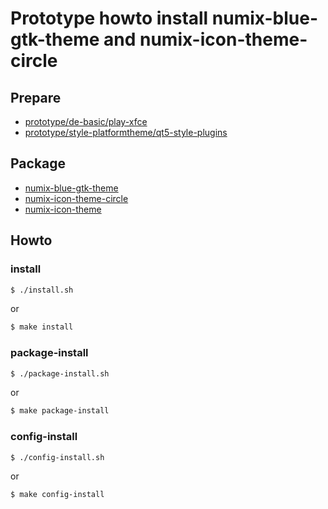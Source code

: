 
# Prototype howto install numix-blue-gtk-theme and numix-icon-theme-circle


## Prepare

* [prototype/de-basic/play-xfce](../../../de-basic/play-xfce)
* [prototype/style-platformtheme/qt5-style-plugins](../../../style-platformtheme/qt5-style-plugins)


## Package

* [numix-blue-gtk-theme](https://packages.ubuntu.com/focal/numix-blue-gtk-theme)
* [numix-icon-theme-circle](https://packages.ubuntu.com/focal/numix-icon-theme-circle)
* [numix-icon-theme](https://packages.ubuntu.com/focal/numix-icon-theme)


## Howto

### install

``` sh
$ ./install.sh
```

or

``` sh
$ make install
```


### package-install

``` sh
$ ./package-install.sh
```

or

``` sh
$ make package-install
```


### config-install

``` sh
$ ./config-install.sh
```

or

``` sh
$ make config-install
```

